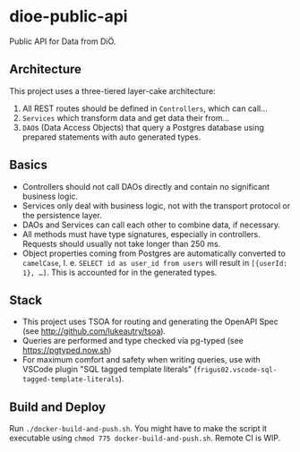 # dioe-public-api

Public API for Data from DiÖ.

## Architecture

This project uses a three-tiered layer-cake architecture:

1. All REST routes should be defined in `Controllers`, which can call…
2. `Services` which transform data and get data their from…
3. `DAO`s (Data Access Objects) that query a Postgres database using prepared statements with auto generated types.

## Basics

- Controllers should not call DAOs directly and contain no significant business logic.
- Services only deal with business logic, not with the transport protocol or the persistence layer.
- DAOs and Services can call each other to combine data, if necessary.
- All methods must have type signatures, especially in controllers. Requests should usually not take longer than 250 ms.
- Object properties coming from Postgres are automatically converted to `camelCase`, I. e. `SELECT id as user_id from users` will result in `[{userId: 1}, …]`. This is accounted for in the generated types.

## Stack

- This project uses TSOA for routing and generating the OpenAPI Spec (see http://github.com/lukeautry/tsoa).
- Queries are performed and type checked via pg-typed (see https://pgtyped.now.sh)
- For maximum comfort and safety when writing queries, use with VSCode plugin "SQL tagged template literals" (`frigus02.vscode-sql-tagged-template-literals`).

## Build and Deploy

Run `./docker-build-and-push.sh`. You might have to make the script it executable using `chmod 775 docker-build-and-push.sh`. Remote CI is WIP.
